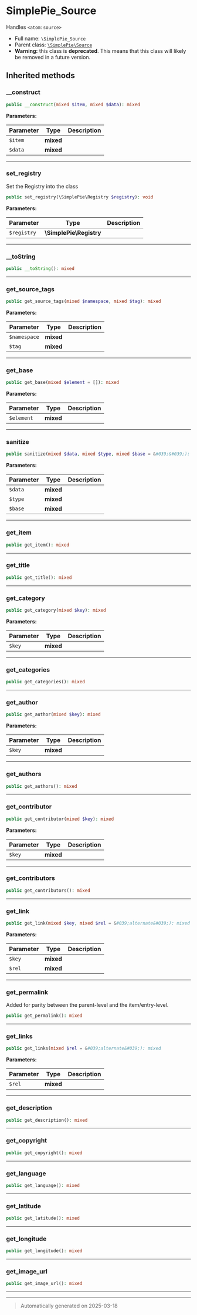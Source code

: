 
# SimplePie_Source

Handles `<atom:source>`



* Full name: `\SimplePie_Source`
* Parent class: [`\SimplePie\Source`](./SimplePie/Source.md)
* **Warning:** this class is **deprecated**. This means that this class will likely be removed in a future version.






## Inherited methods


### __construct



```php
public __construct(mixed $item, mixed $data): mixed
```








**Parameters:**

| Parameter | Type | Description |
|-----------|------|-------------|
| `$item` | **mixed** |  |
| `$data` | **mixed** |  |





***

### set_registry

Set the Registry into the class

```php
public set_registry(\SimplePie\Registry $registry): void
```








**Parameters:**

| Parameter | Type | Description |
|-----------|------|-------------|
| `$registry` | **\SimplePie\Registry** |  |





***

### __toString



```php
public __toString(): mixed
```












***

### get_source_tags



```php
public get_source_tags(mixed $namespace, mixed $tag): mixed
```








**Parameters:**

| Parameter | Type | Description |
|-----------|------|-------------|
| `$namespace` | **mixed** |  |
| `$tag` | **mixed** |  |





***

### get_base



```php
public get_base(mixed $element = []): mixed
```








**Parameters:**

| Parameter | Type | Description |
|-----------|------|-------------|
| `$element` | **mixed** |  |





***

### sanitize



```php
public sanitize(mixed $data, mixed $type, mixed $base = &#039;&#039;): mixed
```








**Parameters:**

| Parameter | Type | Description |
|-----------|------|-------------|
| `$data` | **mixed** |  |
| `$type` | **mixed** |  |
| `$base` | **mixed** |  |





***

### get_item



```php
public get_item(): mixed
```












***

### get_title



```php
public get_title(): mixed
```












***

### get_category



```php
public get_category(mixed $key): mixed
```








**Parameters:**

| Parameter | Type | Description |
|-----------|------|-------------|
| `$key` | **mixed** |  |





***

### get_categories



```php
public get_categories(): mixed
```












***

### get_author



```php
public get_author(mixed $key): mixed
```








**Parameters:**

| Parameter | Type | Description |
|-----------|------|-------------|
| `$key` | **mixed** |  |





***

### get_authors



```php
public get_authors(): mixed
```












***

### get_contributor



```php
public get_contributor(mixed $key): mixed
```








**Parameters:**

| Parameter | Type | Description |
|-----------|------|-------------|
| `$key` | **mixed** |  |





***

### get_contributors



```php
public get_contributors(): mixed
```












***

### get_link



```php
public get_link(mixed $key, mixed $rel = &#039;alternate&#039;): mixed
```








**Parameters:**

| Parameter | Type | Description |
|-----------|------|-------------|
| `$key` | **mixed** |  |
| `$rel` | **mixed** |  |





***

### get_permalink

Added for parity between the parent-level and the item/entry-level.

```php
public get_permalink(): mixed
```












***

### get_links



```php
public get_links(mixed $rel = &#039;alternate&#039;): mixed
```








**Parameters:**

| Parameter | Type | Description |
|-----------|------|-------------|
| `$rel` | **mixed** |  |





***

### get_description



```php
public get_description(): mixed
```












***

### get_copyright



```php
public get_copyright(): mixed
```












***

### get_language



```php
public get_language(): mixed
```












***

### get_latitude



```php
public get_latitude(): mixed
```












***

### get_longitude



```php
public get_longitude(): mixed
```












***

### get_image_url



```php
public get_image_url(): mixed
```












***


***
> Automatically generated on 2025-03-18
